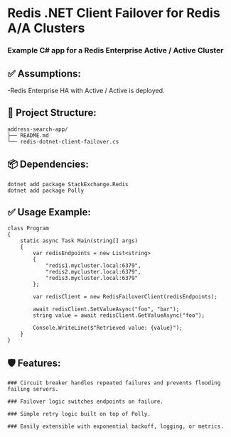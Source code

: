 # Redis .NET Client Failover for Redis A/A Clusters

### Example C# app for a Redis Enterprise Active / Active Cluster

## ✅ Assumptions:
-Redis Enterprise HA with Active / Active is deployed.

## 📁 Project Structure:
```
address-search-app/
├── README.md
└── redis-dotnet-client-failover.cs
```

## 📦 Dependencies:
```
dotnet add package StackExchange.Redis
dotnet add package Polly
```
## ✅ Usage Example:
```
class Program
{
    static async Task Main(string[] args)
    {
        var redisEndpoints = new List<string>
        {
            "redis1.mycluster.local:6379",
            "redis2.mycluster.local:6379",
            "redis3.mycluster.local:6379"
        };

        var redisClient = new RedisFailoverClient(redisEndpoints);

        await redisClient.SetValueAsync("foo", "bar");
        string value = await redisClient.GetValueAsync("foo");

        Console.WriteLine($"Retrieved value: {value}");
    }
}
```
## 🛡 Features:

    ### Circuit breaker handles repeated failures and prevents flooding failing servers.

    ### Failover logic switches endpoints on failure.

    ### Simple retry logic built on top of Polly.

    ### Easily extensible with exponential backoff, logging, or metrics.
